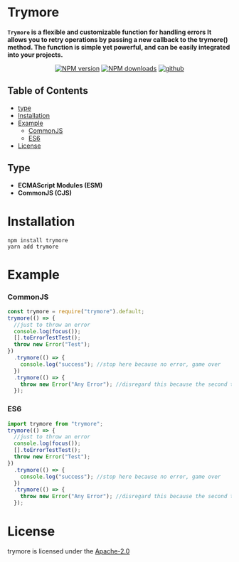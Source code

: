 # **Trymore**

**`Trymore` is a flexible and customizable function for handling errors It allows you to retry operations by passing a new callback to the trymore() method. The function is simple yet powerful, and can be easily integrated into your projects.**

<div align="center">
  <p>
 <a href="https://www.npmjs.com/package/trymore"><img src="https://img.shields.io/npm/v/trymore.svg?style=for-the-badge" alt="NPM version" /></a>
 <a href="https://www.npmjs.com/package/trymore"><img src="https://img.shields.io/npm/dt/trymore.svg?maxAge=3600&style=for-the-badge" alt="NPM downloads" /></a>
 <a href="https://github.com/4i8/trymore.git">
    <img src="https://img.shields.io/badge/github-black?style=for-the-badge&logo=github&logoColor=white" alt="github"/>
  </a>
  </p>
</div>

## Table of Contents

- [type](#type)
- [Installation](#installation)
- [Example](#example)
  - [CommonJS](#commonjs)
  - [ES6](#es6)
- [License](#license)

## Type

- **ECMAScript Modules (ESM)**
- **CommonJS (CJS)**

# **Installation**

```sh-session
npm install trymore
yarn add trymore
```

# **Example**

### CommonJS

```js
const trymore = require("trymore").default;
trymore(() => {
  //just to throw an error
  console.log(focus());
  [].toErrorTestTest();
  throw new Error("Test");
})
  .trymore(() => {
    console.log("success"); //stop here because no error, game over
  })
  .trymore(() => {
    throw new Error("Any Error"); //disregard this because the second trymore is already success
  });
```

### ES6

```js
import trymore from "trymore";
trymore(() => {
  //just to throw an error
  console.log(focus());
  [].toErrorTestTest();
  throw new Error("Test");
})
  .trymore(() => {
    console.log("success"); //stop here because no error, game over
  })
  .trymore(() => {
    throw new Error("Any Error"); //disregard this because the second trymore is already success
  });
```

# License

trymore is licensed under the [Apache-2.0](https://www.apache.org/licenses/LICENSE-2.0)

</p>
